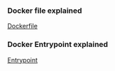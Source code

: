 ### Docker file explained
[Dockerfile](https://docs.docker.com/engine/reference/builder/)
### Docker Entrypoint explained
[Entrypoint](https://medium.com/the-code-review/how-to-use-entrypoint-with-docker-and-docker-compose-1c2062aa17a2)

